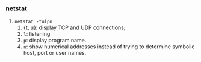 ### netstat

1. `netstat -tulpn`
   1. {t, u}: display TCP and UDP connections;
   2. `l`: listening
   3. `p`: display program name.
   4. `n`: show numerical addresses instead of trying to determine symbolic host, port or user names.

